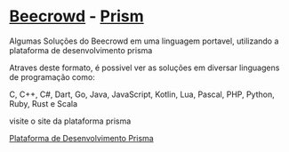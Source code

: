 # [Beecrowd](https://www.beecrowd.com.br) - [Prism](https://prism-dev-platform.herokuapp.com/tela-home.html)
Algumas Soluções do Beecrowd em uma linguagem portavel, utilizando a plataforma de desenvolvimento prisma

Atraves deste formato, é possivel ver as soluções em diversar linguagens de programação como:

C, C++, C#, Dart, Go, Java, JavaScript, Kotlin, Lua, Pascal, PHP, Python, Ruby, Rust e Scala

visite o site da plataforma prisma

[Plataforma de Desenvolvimento Prisma](https://prism-dev-platform.herokuapp.com/tela-home.html)


